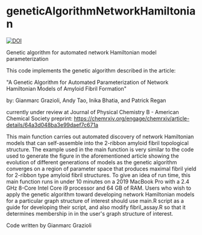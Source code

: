 # geneticAlgorithmNetworkHamiltonian
[![DOI](https://zenodo.org/badge/669169796.svg)](https://zenodo.org/badge/latestdoi/669169796)

Genetic algorithm for automated network Hamiltonian model parameterization

This code implements the genetic algorithm described in the article:

"A Genetic Algorithm for Automated Parameterization of Network Hamiltonian 
                    Models of Amyloid Fibril Formation"

by: Gianmarc Grazioli, Andy Tao, Inika Bhatia, and Patrick Regan 

currently under review at Journal of Physical Chemistry B - American Chemical Society
preprint: https://chemrxiv.org/engage/chemrxiv/article-details/64a3d048ba3e99daef7c671a

This main function carries out automated discovery of network Hamiltonian models
that can self-assemble into the 2-ribbon amyloid fibril topological structure.
The example used in the main function is very similar to the code used to generate 
the figure in the aforementioned article showing the evolution of different 
generations of models as the genetic algorithm converges on a region of parameter 
space that produces maximal fibril yield for 2-ribbon type amyloid fibril structures.
To give an idea of run time, this main function runs in under 10 minutes on a 
2019 MacBook Pro with a 2.4 GHz 8-Core Intel Core i9 processor and 64 GB of RAM. Users
who wish to apply the genetic algorithm toward developing network Hamiltonian models
for a particular graph structure of interest should use main.R script as a guide
for developing their script, and also modify fibril_assay.R so that it determines
membership in in the user's graph structure of interest. 

Code written by Gianmarc Grazioli 
